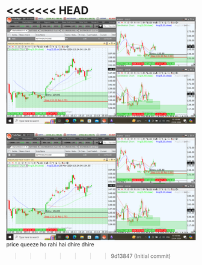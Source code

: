<<<<<<< HEAD
![](_attachments/Pasted%20image%2020240423071840.png)
=======
![](_attachments/Pasted%20image%2020240423071840.png)
price queeze ho rahi hai dhire dhire
>>>>>>> 9d13847 (Initial commit)

